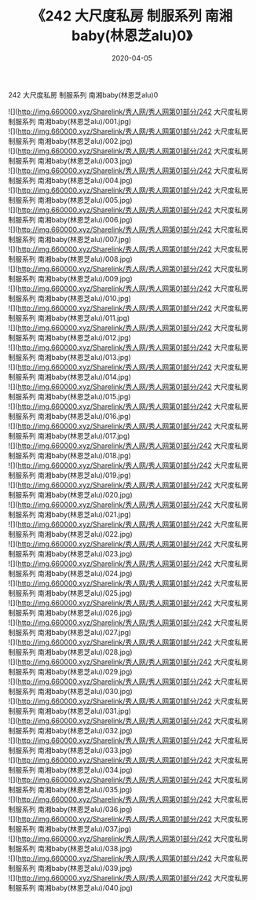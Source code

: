 ﻿---
layout: post
title:  《242 大尺度私房 制服系列 南湘baby(林恩芝alu)0》
date:   2020-04-05
img: http://img.660000.xyz/Sharelink/秀人网/秀人网第01部分/242 大尺度私房 制服系列 南湘baby(林恩芝alu)0/000.jpg
categories: [美女, 清纯, 唯美]
---

242 大尺度私房 制服系列 南湘baby(林恩芝alu)0

  ![](http://img.660000.xyz/Sharelink/秀人网/秀人网第01部分/242 大尺度私房 制服系列 南湘baby(林恩芝alu)/001.jpg) <br> ![](http://img.660000.xyz/Sharelink/秀人网/秀人网第01部分/242 大尺度私房 制服系列 南湘baby(林恩芝alu)/002.jpg) <br> ![](http://img.660000.xyz/Sharelink/秀人网/秀人网第01部分/242 大尺度私房 制服系列 南湘baby(林恩芝alu)/003.jpg) <br> ![](http://img.660000.xyz/Sharelink/秀人网/秀人网第01部分/242 大尺度私房 制服系列 南湘baby(林恩芝alu)/004.jpg) <br> ![](http://img.660000.xyz/Sharelink/秀人网/秀人网第01部分/242 大尺度私房 制服系列 南湘baby(林恩芝alu)/005.jpg) <br> ![](http://img.660000.xyz/Sharelink/秀人网/秀人网第01部分/242 大尺度私房 制服系列 南湘baby(林恩芝alu)/006.jpg) <br> ![](http://img.660000.xyz/Sharelink/秀人网/秀人网第01部分/242 大尺度私房 制服系列 南湘baby(林恩芝alu)/007.jpg) <br> ![](http://img.660000.xyz/Sharelink/秀人网/秀人网第01部分/242 大尺度私房 制服系列 南湘baby(林恩芝alu)/008.jpg) <br> ![](http://img.660000.xyz/Sharelink/秀人网/秀人网第01部分/242 大尺度私房 制服系列 南湘baby(林恩芝alu)/009.jpg) <br> ![](http://img.660000.xyz/Sharelink/秀人网/秀人网第01部分/242 大尺度私房 制服系列 南湘baby(林恩芝alu)/010.jpg) <br> ![](http://img.660000.xyz/Sharelink/秀人网/秀人网第01部分/242 大尺度私房 制服系列 南湘baby(林恩芝alu)/011.jpg) <br> ![](http://img.660000.xyz/Sharelink/秀人网/秀人网第01部分/242 大尺度私房 制服系列 南湘baby(林恩芝alu)/012.jpg) <br> ![](http://img.660000.xyz/Sharelink/秀人网/秀人网第01部分/242 大尺度私房 制服系列 南湘baby(林恩芝alu)/013.jpg) <br> ![](http://img.660000.xyz/Sharelink/秀人网/秀人网第01部分/242 大尺度私房 制服系列 南湘baby(林恩芝alu)/014.jpg) <br> ![](http://img.660000.xyz/Sharelink/秀人网/秀人网第01部分/242 大尺度私房 制服系列 南湘baby(林恩芝alu)/015.jpg) <br> ![](http://img.660000.xyz/Sharelink/秀人网/秀人网第01部分/242 大尺度私房 制服系列 南湘baby(林恩芝alu)/016.jpg) <br> ![](http://img.660000.xyz/Sharelink/秀人网/秀人网第01部分/242 大尺度私房 制服系列 南湘baby(林恩芝alu)/017.jpg) <br> ![](http://img.660000.xyz/Sharelink/秀人网/秀人网第01部分/242 大尺度私房 制服系列 南湘baby(林恩芝alu)/018.jpg) <br> ![](http://img.660000.xyz/Sharelink/秀人网/秀人网第01部分/242 大尺度私房 制服系列 南湘baby(林恩芝alu)/019.jpg) <br> ![](http://img.660000.xyz/Sharelink/秀人网/秀人网第01部分/242 大尺度私房 制服系列 南湘baby(林恩芝alu)/020.jpg) <br> ![](http://img.660000.xyz/Sharelink/秀人网/秀人网第01部分/242 大尺度私房 制服系列 南湘baby(林恩芝alu)/021.jpg) <br> ![](http://img.660000.xyz/Sharelink/秀人网/秀人网第01部分/242 大尺度私房 制服系列 南湘baby(林恩芝alu)/022.jpg) <br> ![](http://img.660000.xyz/Sharelink/秀人网/秀人网第01部分/242 大尺度私房 制服系列 南湘baby(林恩芝alu)/023.jpg) <br> ![](http://img.660000.xyz/Sharelink/秀人网/秀人网第01部分/242 大尺度私房 制服系列 南湘baby(林恩芝alu)/024.jpg) <br> ![](http://img.660000.xyz/Sharelink/秀人网/秀人网第01部分/242 大尺度私房 制服系列 南湘baby(林恩芝alu)/025.jpg) <br> ![](http://img.660000.xyz/Sharelink/秀人网/秀人网第01部分/242 大尺度私房 制服系列 南湘baby(林恩芝alu)/026.jpg) <br> ![](http://img.660000.xyz/Sharelink/秀人网/秀人网第01部分/242 大尺度私房 制服系列 南湘baby(林恩芝alu)/027.jpg) <br> ![](http://img.660000.xyz/Sharelink/秀人网/秀人网第01部分/242 大尺度私房 制服系列 南湘baby(林恩芝alu)/028.jpg) <br> ![](http://img.660000.xyz/Sharelink/秀人网/秀人网第01部分/242 大尺度私房 制服系列 南湘baby(林恩芝alu)/029.jpg) <br> ![](http://img.660000.xyz/Sharelink/秀人网/秀人网第01部分/242 大尺度私房 制服系列 南湘baby(林恩芝alu)/030.jpg) <br> ![](http://img.660000.xyz/Sharelink/秀人网/秀人网第01部分/242 大尺度私房 制服系列 南湘baby(林恩芝alu)/031.jpg) <br> ![](http://img.660000.xyz/Sharelink/秀人网/秀人网第01部分/242 大尺度私房 制服系列 南湘baby(林恩芝alu)/032.jpg) <br> ![](http://img.660000.xyz/Sharelink/秀人网/秀人网第01部分/242 大尺度私房 制服系列 南湘baby(林恩芝alu)/033.jpg) <br> ![](http://img.660000.xyz/Sharelink/秀人网/秀人网第01部分/242 大尺度私房 制服系列 南湘baby(林恩芝alu)/034.jpg) <br> ![](http://img.660000.xyz/Sharelink/秀人网/秀人网第01部分/242 大尺度私房 制服系列 南湘baby(林恩芝alu)/035.jpg) <br> ![](http://img.660000.xyz/Sharelink/秀人网/秀人网第01部分/242 大尺度私房 制服系列 南湘baby(林恩芝alu)/036.jpg) <br> ![](http://img.660000.xyz/Sharelink/秀人网/秀人网第01部分/242 大尺度私房 制服系列 南湘baby(林恩芝alu)/037.jpg) <br> ![](http://img.660000.xyz/Sharelink/秀人网/秀人网第01部分/242 大尺度私房 制服系列 南湘baby(林恩芝alu)/038.jpg) <br> ![](http://img.660000.xyz/Sharelink/秀人网/秀人网第01部分/242 大尺度私房 制服系列 南湘baby(林恩芝alu)/039.jpg) <br> ![](http://img.660000.xyz/Sharelink/秀人网/秀人网第01部分/242 大尺度私房 制服系列 南湘baby(林恩芝alu)/040.jpg) <br>